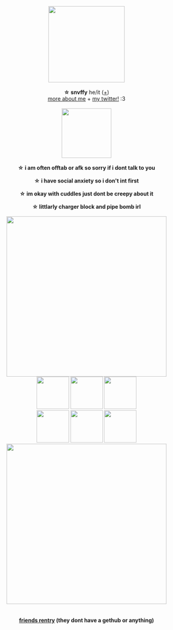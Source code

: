 <p align="center">
<img src="https://64.media.tumblr.com/ab8e32ffe6f5605bbd0ee2a96bcf8c09/c4b293f18a591360-6a/s400x600/3a73c2a09e6d911d50ad1900fd3b7f1fa6c0e802.pnj" width="200px">
<br><br><b>☆ snvffy</b> he/it  (<a href="https://pronouns.cc/@snvffy">+</a>) 
<br><a href="https://snvffy.straw.page/">more about me</a> + <a href="https://x.com/i_ate7bugz">my twitter!</a> :3<br><br>
  <img src="https://64.media.tumblr.com/295cc595a302877a1492dad2922de6c9/4f0841cb575967de-ce/s1280x1920/756f538b27ffbb947d7353d977c4cc9906c261d9.pnj" width="130px">
<br><br><b>☆ i am often offtab or afk so sorry if i dont talk to you
<br><br><b>☆ i have social anxiety so i don't int first
<br><br>☆ im okay with cuddles just dont be creepy about it
<br><br>☆ littlarly charger block and pipe bomb irl 
<br><br><img src="https://64.media.tumblr.com/d8241114567992b5d924871b3d70dcbe/8e46577bedd8d429-70/s2048x3072/2bdefa1c0f1ae10ac52849fec42a75440adde602.pnj" width="420px">
  <br><img src="https://64.media.tumblr.com/e8440456acb50b507028b6378eeb6187/0a844093c4702aee-c0/s100x200/0cd31e85d122ef0197a3cd59e266b94fb3401725.gifv" width="85px"> <img src="https://64.media.tumblr.com/ca18a4757a14671c08a2caf56556b3af/64fd72d872061a87-f2/s250x400/0b06d32bff9a95dbef4010376839c85bd2934a27.gifv" width="85px"> <img src="https://64.media.tumblr.com/e328ee0f3f80c5d6596378979e7f7988/b3d83bbf44993478-7f/s100x200/4c8aafca73e51867644cf0ffd5b3e0d84797a320.pnj" width="85px"> 
  <br><img src="https://64.media.tumblr.com/4b3274bae24ad6c6a5cc48032a9b64d8/64fd72d872061a87-76/s250x400/0a1bc783e93b4b75e178b385a674f9e2d3ce6335.gifv" width="85px"> <img src="https://64.media.tumblr.com/197e2b2b52919a6c0f2ac71c9cf01902/5e763f6fc9747e69-b0/s100x200/2e5704afbccf03c507d76d0589dadd324230bb1d.pnj" width="85px"> <img src="https://64.media.tumblr.com/5f7baf5b8c8170d3fb00ed5907a7610b/91bb6b623c07e82c-cd/s100x200/9f61682804c1c42d315edf9931dfe848a0469287.gifv" width="85px">
<br><img src="https://64.media.tumblr.com/d8241114567992b5d924871b3d70dcbe/8e46577bedd8d429-70/s2048x3072/2bdefa1c0f1ae10ac52849fec42a75440adde602.pnj" width="420px">
<br>
<br>
<br><a href="https://rentry.co/someonessystem">friends rentry</a> (they dont have a gethub or anything)
